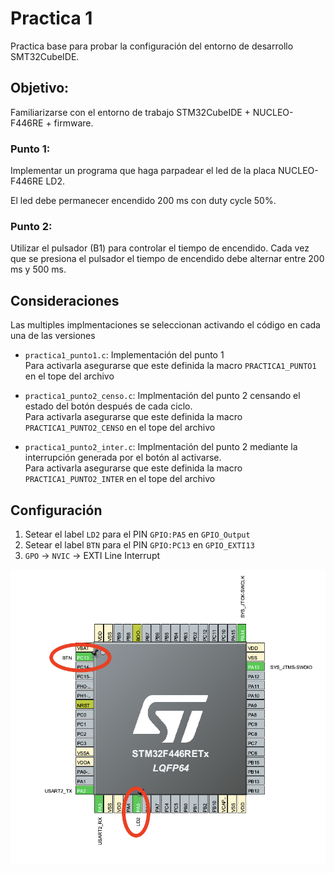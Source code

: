 # Practica 1

Practica base para probar la configuración del entorno de desarrollo SMT32CubeIDE.

## Objetivo:

Familiarizarse con el entorno de trabajo STM32CubeIDE + NUCLEO-F446RE + firmware. 

### Punto 1:

Implementar un programa que haga parpadear el led de la placa NUCLEO-F446RE LD2.

El led debe permanecer encendido 200 ms con duty cycle 50%.

### Punto 2:

Utilizar el pulsador (B1) para controlar el tiempo de encendido.  Cada vez que se presiona el pulsador el tiempo de encendido debe alternar entre 200 ms y 500 ms.

## Consideraciones

Las multiples implmentaciones se seleccionan activando el código en cada una de las versiones

- `practica1_punto1.c`: Implementación del punto 1  
Para activarla asegurarse que este definida la macro `PRACTICA1_PUNTO1` en el tope del archivo

- `practica1_punto2_censo.c`: Implmentación del punto 2 censando el estado del botón después de cada ciclo.  
Para activarla asegurarse que este definida la macro `PRACTICA1_PUNTO2_CENSO` en el tope del archivo


- `practica1_punto2_inter.c`: Implmentación del punto 2 mediante la interrupción generada por el botón al activarse.  
Para activarla asegurarse que este definida la macro `PRACTICA1_PUNTO2_INTER` en el tope del archivo

## Configuración

1. Setear el label `LD2` para el PIN `GPIO:PA5` en `GPIO_Output`
1. Setear el label `BTN` para el PIN `GPIO:PC13` en `GPIO_EXTI13`
1. `GPO` -> `NVIC` -> EXTI Line Interrupt

![pins](../images/practica1-pin-assigments.png)
